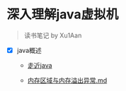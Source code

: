 # 深入理解java虚拟机
> 读书笔记 by Xu1Aan

- [x] java概述
  - [走近java](./md/走近Java.md)

  - [内存区域与内存溢出异常.md](./md/内存区域与内存溢出异常.md)

  

  


